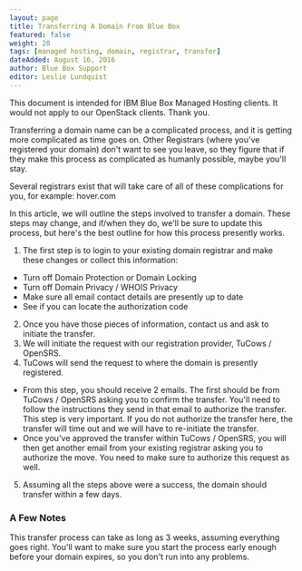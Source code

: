 ```yaml
---
layout: page
title: Transferring A Domain From Blue Box
featured: false
weight: 20
tags: [managed hosting, domain, registrar, transfer]
dateAdded: August 16, 2016
author: Blue Box Support
editor: Leslie Lundquist
---
```


This document is intended for IBM Blue Box Managed Hosting clients. It would not apply to our OpenStack clients. Thank you.

Transferring a domain name can be a complicated process, and it is getting more complicated as time goes on. Other Registrars (where you've registered your domain) don't want to see you leave, so they figure that if they make this process as complicated as humanly possible, maybe you'll stay.

Several registrars exist that will take care of all of these complications for you, for example: hover.com

In this article, we will outline the steps involved to transfer a domain. These steps may change, and if/when they do, we'll be sure to update this process, but here's the best outline for how this process presently works.

1. The first step is to login to your existing domain registrar and make these changes or collect this information:
  * Turn off Domain Protection or Domain Locking
  * Turn off Domain Privacy / WHOIS Privacy
  * Make sure all email contact details are presently up to date
  * See if you can locate the authorization code
2. Once you have those pieces of information, contact us and ask to initiate the transfer.
3. We will initiate the request with our registration provider, TuCows / OpenSRS.
4. TuCows will send the request to where the domain is presently registered.
  * From this step, you should receive 2 emails. The first should be from TuCows / OpenSRS asking you to confirm the transfer. You'll need to follow the instructions they send in that email to authorize the transfer. This step is very important. If you do not authorize the transfer here, the transfer will time out and we will have to re-initiate the transfer.
  * Once you've approved the transfer within TuCows / OpenSRS, you will then get another email from your existing registrar asking you to authorize the move. You need to make sure to authorize this request as well.
5. Assuming all the steps above were a success, the domain should transfer within a few days.

### A Few Notes

This transfer process can take as long as 3 weeks, assuming everything goes right. You'll want to make sure you start the process early enough before your domain expires, so you don't run into any problems.

